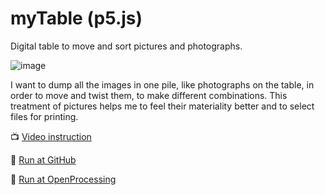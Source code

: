 # myTable (p5.js)
Digital table to move and sort pictures and photographs.

![image](https://user-images.githubusercontent.com/38255514/163686352-48eee2bb-16bd-4f2f-b947-eb550d434af4.png)

I want to dump all the images in one pile, like photographs on the table, in order to move and twist them, to make different combinations. This treatment of pictures helps me to feel their materiality better and to select files for printing.

📺 [Video instruction](https://www.youtube.com/watch?v=z9mCGHdq55A)

🚀 [Run at GitHub](https://hayabuzo.github.io/myTable/)

🏓 [Run at OpenProcessing](https://openprocessing.org/sketch/1373815)
